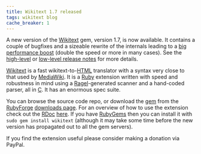 ```yaml
---
title: Wikitext 1.7 released
tags: wikitext blog
cache_breaker: 1
---
```


A new version of the [Wikitext](/wiki/Wikitext) gem, version 1.7, is now available. It contains a couple of bugfixes and a sizeable rewrite of the internals leading to a [big performance boost](/blog/wikitext-speed-improvements) (double the speed or more in many cases). See the [high-level](http://wikitext.rubyforge.org/files/doc/RELEASE-NOTES.html) or [low-level release notes](http://rubyforge.org/frs/shownotes.php?release_id=34439) for more details.

[Wikitext](/wiki/Wikitext) is a fast wikitext-to-[HTML](/wiki/HTML) translator with a syntax very close to that used by [MediaWiki](/wiki/MediaWiki). It is a [Ruby](/wiki/Ruby) extension written with speed and robustness in mind using a [Ragel](/wiki/Ragel)-generated scanner and a hand-coded parser, all in [C](/wiki/C). It has an enormous spec suite.

You can browse the source code repo, or download the [gem](/wiki/gem) from the [RubyForge](/wiki/RubyForge) [downloads page](http://rubyforge.org/frs/?group_id=5483). For an overview of how to use the extension check out the [RDoc](/wiki/RDoc) [here](http://wikitext.rubyforge.org/). If you have [RubyGems](/wiki/RubyGems) then you can install it with `sudo gem install wikitext` (although it may take some time before the new version has propagated out to all the gem servers).

If you find the extension useful please consider making a donation via PayPal.
